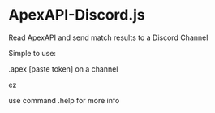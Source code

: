 # ApexAPI-Discord.js
Read ApexAPI and send match results to a Discord Channel

Simple to use: 

.apex [paste token] on a channel

ez

use command .help for more info